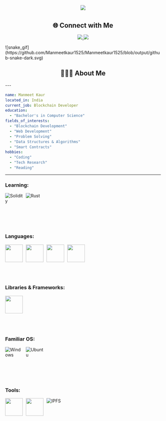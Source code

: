 <h1 align="center">
    <img src="https://readme-typing-svg.herokuapp.com/?font=Roboto&size=35&center=true&vCenter=true&width=500&height=70&duration=4000&lines=Hi+There!+👋;+I'm+Manmeet!&color=ffffff&background=000000" />

</h1>

<h2 align="center">🌐 Connect with Me</h2>
<p align="center">
  
  <a href="https://www.linkedin.com/in/manmeetkaur1525/">
    <img height="50" src="https://user-images.githubusercontent.com/46517096/166973395-19676cd8-f8ec-4abf-83ff-da8243505b82.png"/>
  </a>
  <!-- <a href="https://manmeetkaur.medium.com/">
    <img height="50" src="https://user-images.githubusercontent.com/46517096/166973962-d05d145a-b6a0-4643-bd3d-5ac845679367.png"/>
  </a>
  <a href="https://dev.to/manmeetkaur1525">
    <img height="50" src="https://user-images.githubusercontent.com/46517096/166974096-7aeecad4-483e-4c85-983f-f4b37b3f794e.png"/> -->
  </a>
  <a href="https://twitter.com/ManmeetKaur1525">
    <img height="50" src="https://user-images.githubusercontent.com/46517096/166974271-91dfa250-d70b-4cb9-8707-f1bda1b708c3.png"/>
  </a>
  <!-- <a href="https://www.instagram.com/manmeetkaur1525/">
    <img height="50" src="https://user-images.githubusercontent.com/46517096/166974368-9798f39f-1f46-499c-b14e-81f0a3f83a06.png"/> -->
  <!-- </a> -->
</p>
![snake_gif](https://github.com/Manmeetkaur1525/Manmeetkaur1525/blob/output/github-snake-dark.svg)

<h2 align="center">👨🏻‍💻 About Me</h2>
---

```yaml
name: Manmeet Kaur
located_in: India
current_job: Blockchain Developer
education:
  - "Bachelor's in Computer Science"
fields_of_interests:
  - "Blockchain Development"
  - "Web Development"
  - "Problem Solving"
  - "Data Structures & Algorithms"
  - "Smart Contracts"
hobbies: 
  - "Coding"
  - "Tech Research"
  - "Reading"
```
---


### **Learning:**
<div style="display: flex;">
  <img src="https://skillicons.dev/icons?i=solidity" alt="Solidity" width="57" height="57" style="margin-right: 10px; margin-bottom: 50px;" />
  <img src="https://skillicons.dev/icons?i=rust" alt="Rust" width="57" height="57" style="margin-right: 10px; margin-bottom: 50px;" />
</div>

### **Languages:**
<div style="display: flex;">
  <img src="https://techstack-generator.vercel.app/c-icon.svg" width="57" height="57" style="margin-right: 10px; margin-bottom: 50px;" />
  <img src="https://techstack-generator.vercel.app/cpp-icon.svg" width="57" height="57" style="margin-right: 10px; margin-bottom: 50px;" />
  <img src="https://techstack-generator.vercel.app/javascript-icon.svg" width="57" height="57" style="margin-right: 10px; margin-bottom: 50px;" />
  <img src="https://techstack-generator.vercel.app/python-icon.svg" width="57" height="57" style="margin-right: 10px; margin-bottom: 50px;" />
</div>

### **Libraries & Frameworks:**
<div style="display: flex;">
  <img src="https://techstack-generator.vercel.app/react-icon.svg" width="57" height="57" style="margin-right: 10px; margin-bottom: 50px;" />
</div>

### **Familiar OS:**
<div style="display: flex;">
  <img src="https://skillicons.dev/icons?i=windows" alt="Windows" width="57" height="57" style="margin-right: 10px; margin-bottom: 50px;" />
  <img src="https://skillicons.dev/icons?i=ubuntu" alt="Ubuntu" width="57" height="57" style="margin-right: 10px; margin-bottom: 50px;" />
</div>

### **Tools:**
<div style="display: flex;">
  <img src="https://techstack-generator.vercel.app/docker-icon.svg" width="57" height="57" style="margin-right: 10px; margin-bottom: 50px;" />
  <img src="https://techstack-generator.vercel.app/git-icon.svg" width="57" height="57" style="margin-right: 10px; margin-bottom: 50px;" />
  <img src="https://skillicons.dev/icons?i=ipfs" alt="IPFS" width="57" height="57" style="margin-right: 10px; margin-bottom: 50px;" />
</div>


```
